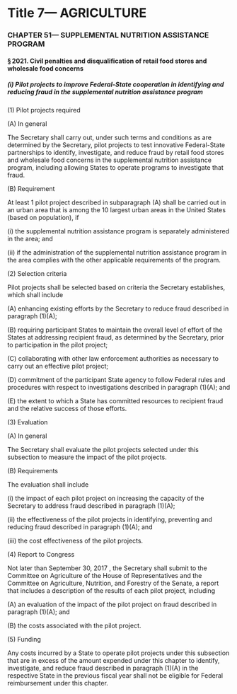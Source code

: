 
# Title 7— AGRICULTURE
### CHAPTER 51— SUPPLEMENTAL NUTRITION ASSISTANCE PROGRAM
#### § 2021. Civil penalties and disqualification of retail food stores and wholesale food concerns
##### (i) Pilot projects to improve Federal-State cooperation in identifying and reducing fraud in the supplemental nutrition assistance program

(1) Pilot projects required

(A) In general

The Secretary shall carry out, under such terms and conditions as are determined by the Secretary, pilot projects to test innovative Federal-State partnerships to identify, investigate, and reduce fraud by retail food stores and wholesale food concerns in the supplemental nutrition assistance program, including allowing States to operate programs to investigate that fraud.

(B) Requirement

At least 1 pilot project described in subparagraph (A) shall be carried out in an urban area that is among the 10 largest urban areas in the United States (based on population), if

(i) the supplemental nutrition assistance program is separately administered in the area; and

(ii) if the administration of the supplemental nutrition assistance program in the area complies with the other applicable requirements of the program.

(2) Selection criteria

Pilot projects shall be selected based on criteria the Secretary establishes, which shall include

(A) enhancing existing efforts by the Secretary to reduce fraud described in paragraph (1)(A);

(B) requiring participant States to maintain the overall level of effort of the States at addressing recipient fraud, as determined by the Secretary, prior to participation in the pilot project;

(C) collaborating with other law enforcement authorities as necessary to carry out an effective pilot project;

(D) commitment of the participant State agency to follow Federal rules and procedures with respect to investigations described in paragraph (1)(A); and

(E) the extent to which a State has committed resources to recipient fraud and the relative success of those efforts.

(3) Evaluation

(A) In general

The Secretary shall evaluate the pilot projects selected under this subsection to measure the impact of the pilot projects.

(B) Requirements

The evaluation shall include

(i) the impact of each pilot project on increasing the capacity of the Secretary to address fraud described in paragraph (1)(A);

(ii) the effectiveness of the pilot projects in identifying, preventing and reducing fraud described in paragraph (1)(A); and

(iii) the cost effectiveness of the pilot projects.

(4) Report to Congress

Not later than September 30, 2017 , the Secretary shall submit to the Committee on Agriculture of the House of Representatives and the Committee on Agriculture, Nutrition, and Forestry of the Senate, a report that includes a description of the results of each pilot project, including

(A) an evaluation of the impact of the pilot project on fraud described in paragraph (1)(A); and

(B) the costs associated with the pilot project.

(5) Funding

Any costs incurred by a State to operate pilot projects under this subsection that are in excess of the amount expended under this chapter to identify, investigate, and reduce fraud described in paragraph (1)(A) in the respective State in the previous fiscal year shall not be eligible for Federal reimbursement under this chapter.
